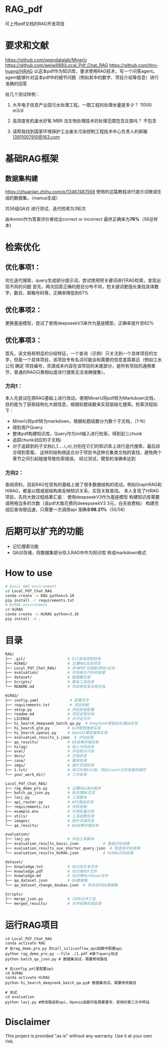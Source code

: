 

# RAG_pdf

可上传pdf文档的RAG开发项目

# 要求和文献

https://github.com/opendatalab/MinerU
https://github.com/weiwill88/Local_Pdf_Chat_RAG
https://github.com/hhy-huang/HiRAG
以这本pdf作为知识库，要求使用RAG技术，写一个问答agent。agent能够针对这本pdf中的细节问题（例如其中的数字、项目介绍等信息）进行准确的回答

给几个测试样例：
1. 大丰电子信息产业园污水处理工程，一期工程的处理水量是多少？
11000 m3/d

2. 高浓度有机废水好氧 MBR 法生物处理技术的处理范围包含豆类吗？
不包含

3. 请帮我找到国家环境保护工业废水污染控制工程技术中心负责人的邮箱
13911007910@163.com


# 基础RAG框架

## 数据集构建
https://zhuanlan.zhihu.com/p/13467487568
使用的这篇教程进行提示词微调生成的数据集。（manus生成）

共56组QA对
进行测试，迭代检索为3轮次

由4omini作为答案评价者给出correct or incorrect
最终正确率为**76%**（56总样本)

# 检索优化

## 优化事项1：
优化迭代搜索，query生成部分提示词，尝试使用短关键词进行RAG检索，发现出现不同的问题
首先，两次回答正确的题目分布不同，短关键词更擅长查找具体数字，数目，邮箱号码等，正确率降低到67%
## 优化事项2：
更换基座模型，尝试了使用deepseekV3来作为基座模型，正确率提升至82%
## 优化事项3：
首先，该文档有明显的分段特征，一个查询（示例）只关注到一个具体项目的文字，但是一个具体项目，该项目专有名词可能会和需要的信息差距甚远（例如江水公司 确定 项目编号，资源成本内容在该项目的末尾部分，是所有项目的通用章节，普通的RAG只靠相似度进行搜索无法准确搜集）。
### 方向1：
本人先尝试在原RAG基础上进行改动，使用MinerU将pdf转为Markdown文档，目的是为了获取结构化大纲信息，根据标题级数来实现层级化搜索。检索流程如下：

- MinerU将pdf转为markdown，根据标题级数分为数个子文档，（1-N）
- 得到用户Query
- 整体pdf构建知识库，Query作为init输入进行检索，得到前三chunk
- 追踪chunk对应的子文档i
- 对于追踪到的子文档{i_1.....i_n},分别在它们的知识库上进行迭代搜索，最后综合得到答案。
  这样的结构很适合对于项目书这种合集类文档的查找，避免两个章节之间引起链接导致检索错误。
  经过测试，模型的准确率达到



### 方向2：

查阅资料，目前RAG在现有的基础上做了很多数据结构的改动，例如GraphRAG和HiRAG，都是以图或层结构来反映知识关系，实现关联查找。
本人复现了HiRAG项目，先将大致过程结果汇报：
使用deepseekV3作为基座模型
构建知识库需要调用相当多的次数（该pdf大致花费的deeepseekV3 3元，白天收费档）
构建完成后查询很迅速，只需要一次调用api
准确率**98.21%**（55/56）

# 后期可以扩充的功能

- 记忆搜索功能
- QA对存储，将数据集部分存入RAG中作为知识库 转成markdown格式

# How to use

```bash
# basic RAG environment
cd Local_Pdf_Chat_RAG
conda create -n RAG python=3.10
pip install -r requirements.txt
# HiRAG environment
cd HiRAG 
conda create -n HiRAG python=3.10
pip install -e .
```

# 目录

```bash
RAG/
├── .git/                   # Git版本控制目录
├── HiRAG/                  # 主要RAG实现项目
├── Local_Pdf_Chat_RAG/     # 本地PDF文档聊天RAG实现
├── evaluation/             # 评估相关代码和结果
├── dataset/                # 数据集目录
├── Scripts/                # 脚本工具目录
└── README.md               # 项目根目录说明文档

HiRAG/
├── config.yaml              # 配置文件
├── requirements.txt         # 项目依赖
├── setup.py                # 项目安装配置
├── readme.md               # 项目说明文档
├── LICENSE                 # 许可证文件
├── hi_Search_deepseek_batch_qa.py  # DeepSeek模型批处理QA实现
├── hi_Search_glm.py        # GLM模型搜索实现
├── hi_Search_openai.py     # OpenAI模型搜索实现
├── evaluation_results_1.json  # 评估结果
├── qa_results/             # QA结果存储目录
├── hirag/                  # 核心代码目录
├── eval/                   # 评估相关代码
├── docs/                   # 文档目录
├── case/                   # 案例目录
├── imgs/                   # 图片资源目录
├── 1.txt/                  # 知识文档txt版，和dataset文件夹里的相同
└── your_work_dir/          # 工作目录

Local_Pdf_Chat_RAG/
├── rag_demo_pro.py         # 主要RAG演示程序
├── batch_qa_json.py        # 批处理QA实现
├── lasj.py                 # 工具脚本
├── api_router.py           # API路由实现
├── requirements.txt        # 项目依赖
├── example.env             # 环境变量示例
├── utils/                  # 工具函数目录
├── images/                 # 图片资源目录
└── qa_results/             # QA结果存储目录

evaluation/
├── lasj.py                 # 评估工具脚本
├── evaluation_results_basic.json           # 基础评估结果
├── evaluation_results_use_shorter_query.json  # 短查询评估结果
└── evaluation_results_HiRAG.json           # HiRAG评估结果

dataset/
├── knowledge.txt           # 知识库文本文件
├── knowledge.pdf           # 知识库PDF文件
├── knowledge.md            # 知识库Markdown文件
├── qa_dataset.json         # QA数据集
└── qa_dataset_change_doubao.json  # 修改后的QA数据集

Scripts/
├── merge_json.py           # JSON合并工具
└── merged_results/         # 合并结果存储目录
```

# 运行RAG项目

```
cd Local_Pdf_Chat_RAG
conda activate RAG
# 在rag_demo_pro.py 的call_siliconflow_api函数中配置api
python rag_demo_pro.py --file ./1.pdf #单个query测试
python batch_qa_json.py # 数据集测试，需要修改路径

# 在config.yml里配置api
cd HiRAG
conda activate HiRAG
python hi_Search_deepseek_batch_qa.py# 数据集测试，需要修改路径

# 测试
cd evaluation
python lasj.py #修改路径和api，Openai函数可能需要重写，使用的第三方中转站
```

# Disclaimer

This project is provided "as is" without any warranty. Use it at your own risk.
